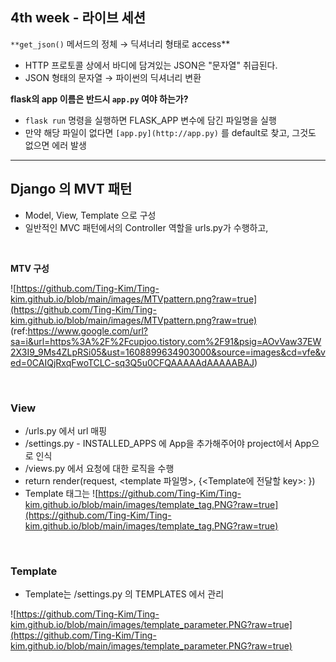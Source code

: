 ## 4th week - 라이브 세션

`**get_json()` 메서드의 정체 → 딕셔너리 형태로 access\*\*

- HTTP 프로토콜 상에서 바디에 담겨있는 JSON은 "문자열" 취급된다.
- JSON 형태의 문자열 → 파이썬의 딕셔너리 변환

**flask의 app 이름은 반드시 `app.py` 여야 하는가?**

- `flask run` 명령을 실행하면 FLASK_APP 변수에 담긴 파일명을 실행
- 만약 해당 파일이 없다면 `[app.py](http://app.py)` 를 default로 찾고, 그것도 없으면 에러 발생

---

## Django 의 MVT 패턴

- Model, View, Template 으로 구성
- 일반적인 MVC 패턴에서의 Controller 역할을 urls.py가 수행하고,

<br>

**MTV 구성**

![https://github.com/Ting-Kim/Ting-kim.github.io/blob/main/images/MTVpattern.png?raw=true](https://github.com/Ting-Kim/Ting-kim.github.io/blob/main/images/MTVpattern.png?raw=true)
(ref:https://www.google.com/url?sa=i&url=https%3A%2F%2Fcupjoo.tistory.com%2F91&psig=AOvVaw37EW2X3I9_9Ms4ZLpRSi05&ust=1608899634903000&source=images&cd=vfe&ved=0CAIQjRxqFwoTCLC-sq3Q5u0CFQAAAAAdAAAAABAJ)

<br>

### View

- <project>/urls.py 에서 url 매핑
- <project>/settings.py - INSTALLED_APPS 에 App을 추가해주어야 project에서 App으로 인식
- <App name>/views.py 에서 요청에 대한 로직을 수행
- return render(request, <template 파일명>, {<Template에 전달할 key>:<value> })
- Template 태그는
  ![https://github.com/Ting-Kim/Ting-kim.github.io/blob/main/images/template_tag.PNG?raw=true](https://github.com/Ting-Kim/Ting-kim.github.io/blob/main/images/template_tag.PNG?raw=true)

<br>

### Template

- Template는 <project>/settings.py 의 TEMPLATES 에서 관리

![https://github.com/Ting-Kim/Ting-kim.github.io/blob/main/images/template_parameter.PNG?raw=true](https://github.com/Ting-Kim/Ting-kim.github.io/blob/main/images/template_parameter.PNG?raw=true)
